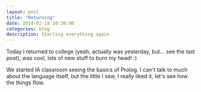 ```yaml
---
layout: post
title: "Returning"
date: 2014-02-18 10:30:00
categories: blog
description: Starting everything again
---
```


<div class="wrapper" markdown="1">
Today I returned to college (yeah, actually was yesterday, but... see the last post), was cool, lots of new stuff to burn my head! :)

We started IA classroom seeing the basics of Prolog. I can't talk to much about the language itself, but the little I saw, I really liked it, let's see how the things flow.
</div>
